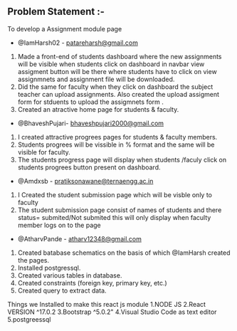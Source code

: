## Problem Statement :- 
To develop a Assignment module page 


- @IamHarsh02 - patareharsh@gmail.com
 1. Made a front-end of students dashboard where the new assignments will be visible when students click on dashboard in navbar view assigment button will be there where students  have to click on view assignmnets and assignment file will be downloaded.
 2. Did the same for faculty  when they click on dashboard the subject teacher can upload assignments. Also created the upload assigment form for stduents to upload the assigmnets form  .
 3. Created an atractive home page for students & faculty.


- @BhaveshPujari- bhaveshpujari2000@gmail.com         
 1. I created  attractive  progrees pages for students & faculty members.
 2. Students progrees will be vissible in % format  and the same will be visible for faculty.
 3. The students progress page will display when students /faculy click on  students progrees button  present on dashboard.


- @Amdxsb  - pratiksonawane@ternaengg.ac.in  
 1. I Created the student submission page which will be visble only to faculty 
 2. The student submission page consist of names of students and there status= submited/Not submited 
    this will only display when faculty member logs on to the page 


- @AtharvPande - atharv12348@gmail.com
 1. Created batabase schematics on the basis of which @IamHarsh created the pages.
 2. Installed postgressql.
 3. Created various tables in database.
 4. Created constraints (foreign key, primary key, etc.)
 5. Created query to extract data.



Things we Installed to make this react js module 
1.NODE JS 
2.React VERSION ^17.0.2
3.Bootstrap ^5.0.2"
4.Visual Studio Code as text editor
5.postgreessql
